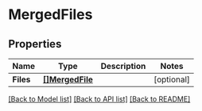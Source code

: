 # MergedFiles

## Properties

Name | Type | Description | Notes
------------ | ------------- | ------------- | -------------
**Files** | [**[]MergedFile**](MergedFile.md) |  | [optional] 

[[Back to Model list]](../README.md#documentation-for-models) [[Back to API list]](../README.md#documentation-for-api-endpoints) [[Back to README]](../README.md)


